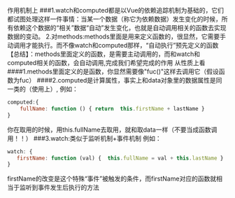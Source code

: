 作用机制上
###1.watch和computed都是以Vue的依赖追踪机制为基础的，它们都试图处理这样一件事情：当某一个数据（称它为依赖数据）发生变化的时候，所有依赖这个数据的“相关”数据“自动”发生变化，也就是自动调用相关的函数去实现数据的变动。
2.对methods:methods里面是用来定义函数的，很显然，它需要手动调用才能执行。而不像watch和computed那样，“自动执行”预先定义的函数
【总结】：methods里面定义的函数，是需要主动调用的，而和watch和computed相关的函数，会自动调用,完成我们希望完成的作用
从性质上看
####1.methods里面定义的是函数，你显然需要像"fuc()"这样去调用它（假设函数为fuc）
####2.computed是计算属性，事实上和data对象里的数据属性是同一类的（使用上）,
例如：
```javascript
computed:{
    fullName: function () { return  this.firstName + lastName }
}
```
你在取用的时候，用this.fullName去取用，就和取data一样（不要当成函数调用！！）
###3.watch:类似于监听机制+事件机制
例如：
```javascript
watch: {
   firstName: function (val) {  this.fullName = val + this.lastName }
}
```
firstName的改变是这个特殊“事件”被触发的条件，而firstName对应的函数就相当于监听到事件发生后执行的方法


